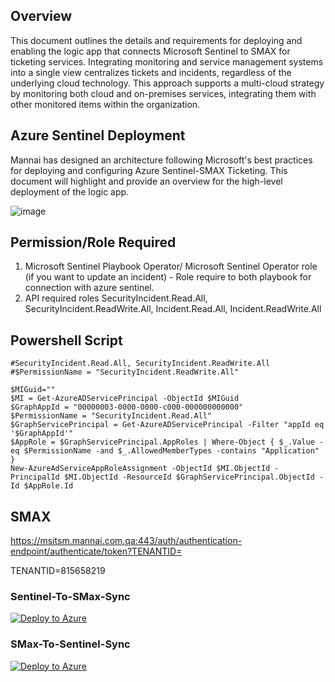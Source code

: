## Overview

This document outlines the details and requirements for deploying and enabling the logic app that connects Microsoft Sentinel to SMAX for ticketing services.
Integrating monitoring and service management systems into a single view centralizes tickets and incidents, regardless of the underlying cloud technology. This approach supports a multi-cloud strategy by monitoring both cloud and on-premises services, integrating them with other monitored items within the organization.

## Azure Sentinel Deployment
Mannai has designed an architecture following Microsoft's best practices for deploying and configuring Azure Sentinel-SMAX Ticketing. This document will highlight and provide an overview for the high-level deployment of the logic app.

![image](https://github.com/user-attachments/assets/ed6018fd-cfd1-4e86-a26f-e0efd5affbf5)

## Permission/Role Required
1.	Microsoft Sentinel Playbook Operator/ Microsoft Sentinel Operator role (if you want to update an incident) - Role require to both playbook for connection with azure sentinel.
2.	API required roles SecurityIncident.Read.All, SecurityIncident.ReadWrite.All, Incident.Read.All, Incident.ReadWrite.All

## Powershell Script

```
#SecurityIncident.Read.All, SecurityIncident.ReadWrite.All
#$PermissionName = "SecurityIncident.ReadWrite.All" 

$MIGuid=""
$MI = Get-AzureADServicePrincipal -ObjectId $MIGuid
$GraphAppId = "00000003-0000-0000-c000-000000000000"
$PermissionName = "SecurityIncident.Read.All" 
$GraphServicePrincipal = Get-AzureADServicePrincipal -Filter "appId eq '$GraphAppId'"
$AppRole = $GraphServicePrincipal.AppRoles | Where-Object { $_.Value -eq $PermissionName -and $_.AllowedMemberTypes -contains "Application" }
New-AzureAdServiceAppRoleAssignment -ObjectId $MI.ObjectId -PrincipalId $MI.ObjectId -ResourceId $GraphServicePrincipal.ObjectId -Id $AppRole.Id

```
## SMAX
https://msitsm.mannai.com.qa:443/auth/authentication-endpoint/authenticate/token?TENANTID=

TENANTID=815658219


### Sentinel-To-SMax-Sync

[![Deploy to Azure](https://aka.ms/deploytoazurebutton)](https://portal.azure.com/#create/Microsoft.Template/uri/https%3A%2F%2Fraw.githubusercontent.com%2FMannai-Microsoft-Solutions%2FIncident-Response-Playbooks%2Frefs%2Fheads%2Fmain%2FSMAX%2FSentinel-To-SMax-Sync%2Fazuredeploy.json)

### SMax-To-Sentinel-Sync

[![Deploy to Azure](https://aka.ms/deploytoazurebutton)](https://portal.azure.com/#create/Microsoft.Template/uri/https%3A%2F%2Fraw.githubusercontent.com%2FMannai-Microsoft-Solutions%2FIncident-Response-Playbooks%2Frefs%2Fheads%2Fmain%2FSMAX%2FSMax-To-Sentinel-Sync%2Fazuredeploy.json)
